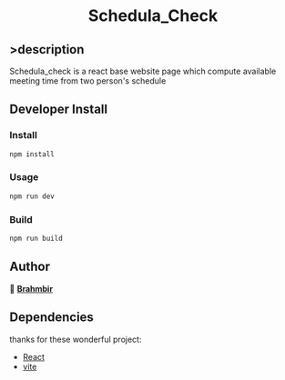 <h1 align="center"> Schedula_Check  </h1>

<h2>  >description  </h2>

Schedula_check is a react base website page which compute available meeting time from two person's schedule  


## Developer Install

### Install

```sh
npm install
```

### Usage

```sh
npm run dev
```

### Build
```sh
npm run build
```

## Author

👤 **[Brahmbir](https://github.com/Brahmbir)**


## Dependencies

thanks for these wonderful project: 
- [React](https://github.com/facebook/react)
- [vite](https://github.com/vitejs/vite)
